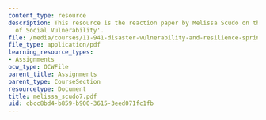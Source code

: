 ```yaml
---
content_type: resource
description: This resource is the reaction paper by Melissa Scudo on the topic 'Patterns
  of Social Vulnerability'.
file: /media/courses/11-941-disaster-vulnerability-and-resilience-spring-2005/cbcc8bd4b859b90036153eed071fc1fb_melissa_scudo7.pdf
file_type: application/pdf
learning_resource_types:
- Assignments
ocw_type: OCWFile
parent_title: Assignments
parent_type: CourseSection
resourcetype: Document
title: melissa_scudo7.pdf
uid: cbcc8bd4-b859-b900-3615-3eed071fc1fb
---
```

